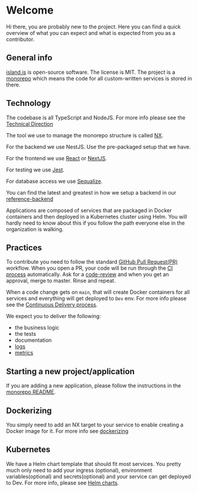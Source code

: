 # Welcome

Hi there, you are probably new to the project. Here you can find a quick overview of what you can expect and what is expected from you as a contributor.

## General info

[island.is](https://github.com/island-is/island.is) is open-source software. The license is MIT.
The project is a [monorepo](monorepo.md) which means the code for all custom-written services is stored in there.

## Technology

The codebase is all TypeScript and NodeJS. For more info please see the [Technical Direction](technical-direction.md)

The tool we use to manage the monorepo structure is called [NX](https://nx.dev).

For the backend we use NestJS. Use the pre-packaged setup that we have.

For the frontend we use [React](https://reactjs.org) or [NextJS](https://nextjs.org).

For testing we use [Jest](https://jestjs.io).

For database access we use [Sequalize](https://sequelize.org).

You can find the latest and greatest in how we setup a backend in our [reference-backend](https://github.com/island-is/island.is/blob/master/apps/reference-backend)

Applications are composed of services that are packaged in Docker containers and then deployed in a Kubernetes cluster using Helm. You will hardly need to know about this if you follow the path everyone else in the organization is walking.

## Practices

To contribute you need to follow the standard [GitHub Pull Request(PR)](https://docs.github.com/en/github/collaborating-with-issues-and-pull-requests/about-pull-requests) workflow. When you open a PR, your code will be run through the [CI process](docs/adr/0002-continuous-integration.md) automatically. Ask for a [code-review](code-reviews.md) and when you get an approval, merge to master. Rinse and repeat.

When a code change gets on `main`, that will create Docker containers for all services and everything will get deployed to `Dev` env. For more info please see the [Continuous Delivery process](continuous-delivery.md).

We expect you to deliver the following:

- the business logic
- the tests
- documentation
- [logs](logging.md)
- [metrics](metrics.md)

## Starting a new project/application

If you are adding a new application, please follow the instructions in the [monorepo README](https://github.com/island-is/island.is/blob/master/README.md).

## Dockerizing

You simply need to add an NX target to your service to enable creating a Docker image for it. For more info see [dockerizing](dockerizing.md)

## Kubernetes

We have a Helm chart template that should fit most services. You pretty much only need to add your ingress (optional), environment variables(optional) and secrets(optional) and your service can get deployed to Dev. For more info, please see [Helm charts](https://github.com/island-is/helm).
